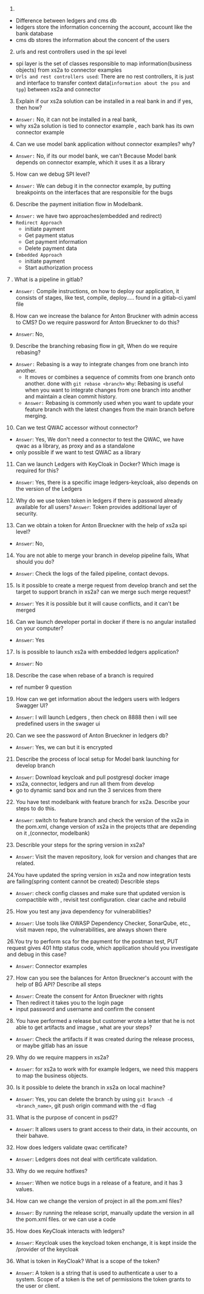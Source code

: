 1.
- Difference between ledgers and cms db
 - ledgers store the information concerning the account, account like the bank database
 - cms db stores the information about the concent of the users

2. urls and rest controllers used in the spi level
 - spi layer is the set of classes responsible to map information(business objects) from xs2a to connector examples
 - `Urls and rest controllers used`: There are no rest controllers, it is just and interface to transfer context data(`information about the psu and tpp`) between xs2a and connector

3. Explain if our xs2a solution can be installed in a real bank in and if yes, then how?
  - `Answer:` No, it can not be installed in a real bank, 
   - why xs2a solution is tied to connector example , each bank has its own connector example 

4. Can we use model bank application without connector examples? why?
 - `Answer:` No, if its our model bank, we can't Because Model bank depends on connector example, which it uses it as a library

5. How can we debug SPI level?
- `Answer:` We can debug it in the connector example, by putting breakpoints on the interfaces that are responsible for the bugs

6. Describe the payment initiation flow in Modelbank.
- `Answer:` we have two approaches(embedded and redirect)
 - `Redirect Approach`
   - initiate payment
   - Get payment status
   - Get payment information
   - Delete payment data
 - `Embedded Approach`
   - initiate payment
   - Start authorization process

7 . What is a pipeline in gitlab?
 - `Answer:` Compile instructions, on how to deploy our application, it consists of stages, like test, compile, deploy..... found in a gitlab-ci.yaml file

8. How can we increase the balance for Anton Bruckner with admin access to CMS? Do we require password for Anton Brueckner to do this?
- `Answer`: No, 

9. Describe the branching rebasing flow in git, When do we require rebasing?
- `Answer:` Rebasing is a way to integrate changes from one branch into another.
   - It moves or combines a sequence of commits from one branch onto another. done with `git rebase <branch>`
   `Why`: Rebasing is useful when you want to integrate changes from one branch into another and maintain a clean commit history.
   - `Answer:` Rebasing is commonly used when you want to update your feature branch with the latest changes from the main branch before merging.

10. Can we test QWAC accessor without connector?
 - `Answer`: Yes, We don't need a connector to test the QWAC, we have qwac as a library, as proxy and as a standalone
 - only possible if we want to test QWAC as a library

11. Can we launch Ledgers with KeyCloak in Docker? Which image is required for this?
  - `Answer`: Yes, there is a specific image ledgers-keycloak, also depends on the version of the Ledgers

12. Why do we use token token in ledgers if there is password already available for all users?
`Answer`: Token provides additional layer of security.

13. Can we obtain a token for Anton Brueckner with the help of xs2a spi level?
- `Answer`: No,  

14. You are not able to merge your branch in develop pipeline fails, What should you do?
- `Answer`: Check the logs of the failed pipeline, contact devops.

15. Is it possible to create a merge request from develop branch and set the target to support branch in xs2a? can we merge such merge request?
- `Answer`: Yes it is possible but it will cause conflicts, and it can't be merged

16. Can we launch developer portal in docker if there is no angular installed on your computer?
- `Answer`: Yes

17. Is is possible to launch xs2a with embedded ledgers application?
- `Answer`: No

18. Describe the case when rebase of a branch is required
- ref number 9 question

19. How can we get information about the ledgers users with ledgers Swagger UI?
- `Answer`: I will launch Ledgers , then check on 8888 then i will see predefined users in the swager ui
20. Can we see the password of Anton Brueckner in ledgers db?
 - `Answer`: Yes, we can but it is encrypted
21. Describe the process of local setup for Model bank launching for develop branch
- `Answer`: Download keycloak and pull postgresql docker image
- xs2a, connector, ledgers and run all them from develop
- go to dynamic sand box and run the 3 services from there
22. You have test modelbank with feature branch for xs2a. Describe  your steps to do this.
- `Answer`: switch to feature branch and check the version of the xs2a in the pom.xml, change version of xs2a in the projects tthat are depending on it
,(connector, modelbank)
23. Describle your steps for the spring version in xs2a?
- `Answer`: Visit the maven repository, look for version and changes that are related.

24.You have updated the spring version in xs2a and now integration tests are failing(spring content cannot be created) Describle steps
- `Answer`: check config classes and make sure that updated version is compactible with , revisit test configuration. clear cache and rebuild

25. How you test any java dependency for vulnerabilities?
- `Answer`: Use tools like OWASP Dependency Checker, SonarQube, etc., visit maven repo, the vulnerabilities, are always shown there

26.You try to perform sca for the payment for the postman test, PUT request gives 401 http status code, which application should you investigate and debug in this case?
- `Answer`: Connector examples

27. How can you see the balances for Anton Brueckner's account with the help of BG API? Describe all steps
- `Answer`: Create the consent for Anton Brueckner with rights 
- Then redirect it takes you to the login page
- input password and username and confirm the consent

28. You have performed a release but customer wrote a letter that he is not able to get artifacts and imagse , what are your steps?
- `Answer`: Check the artifacts if it was created during the release process, or maybe gitlab has an issue

29. Why do we require mappers in xs2a?
- `Answer`: for xs2a to work with for example ledgers, we need this mappers to map the business objects.
30. Is it possible to delete the branch in xs2a on local machine?
- `Answer`: Yes, you can delete the branch by using `git branch -d <branch_name>`, git push origin command with the -d flag
31. What is the purpose of concent in psd2?
- `Answer`: It allows users to grant access to their data, in their accounts, on their bahave.

32. How does ledgers validate qwac certificate?
- `Answer`: Ledgers does not deal with certificate validation.

33. Why do we require hotfixes?
- `Answer`: When we notice bugs in a release of a feature, and it has 3 values.

34. How can we change the version of project in all the pom.xml files?
- `Answer`: By running the release script, manually update the version in all the pom.xml files. or we can use a code

35. How does KeyCloak interacts with ledgers?
- `Answer`: Keycloak uses the keycload token enchange, it is kept inside the /provider of the keycloak

36. What is token in KeyCloak? What is a scope of the token?
- `Answer`: A token is a string that is used to authenticate a user to a system. Scope of a token is the set of permissions the token grants to the user or client.